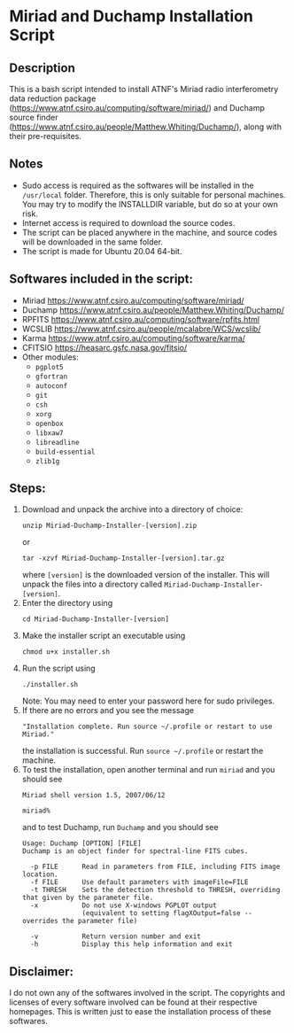 # Miriad and Duchamp Installation Script

## Description
This is a bash script intended to install ATNF's Miriad radio interferometry data reduction package (https://www.atnf.csiro.au/computing/software/miriad/) and Duchamp source finder (https://www.atnf.csiro.au/people/Matthew.Whiting/Duchamp/), along with their pre-requisites.  

## Notes
* Sudo access is required as the softwares will be installed in the `/usr/local` folder. Therefore, this is only suitable for personal machines. You may try to modify the INSTALLDIR variable, but do so at your own risk.
* Internet access is required to download the source codes. 
* The script can be placed anywhere in the machine, and source codes will be downloaded in the same folder. 
* The script is made for Ubuntu 20.04 64-bit. 

## Softwares included in the script:
* Miriad https://www.atnf.csiro.au/computing/software/miriad/
* Duchamp https://www.atnf.csiro.au/people/Matthew.Whiting/Duchamp/
* RPFITS https://www.atnf.csiro.au/computing/software/rpfits.html
* WCSLIB https://www.atnf.csiro.au/people/mcalabre/WCS/wcslib/
* Karma https://www.atnf.csiro.au/computing/software/karma/
* CFITSIO https://heasarc.gsfc.nasa.gov/fitsio/
* Other modules: 
  * `pgplot5`
  * `gfortran`
  * `autoconf`
  * `git`
  * `csh`
  * `xorg`
  * `openbox`
  * `libxaw7`
  * `libreadline`
  * `build-essential`
  * `zlib1g`

## Steps:
1. Download and unpack the archive into a directory of choice: 
   ```
   unzip Miriad-Duchamp-Installer-[version].zip
   ```
   or 
   ```
   tar -xzvf Miriad-Duchamp-Installer-[version].tar.gz
   ```
   where `[version]` is the downloaded version of the installer. This will unpack the files into a directory called `Miriad-Duchamp-Installer-[version]`.
2. Enter the directory using
   ```
   cd Miriad-Duchamp-Installer-[version]
   ```
3. Make the installer script an executable using
   ```
   chmod u+x installer.sh
   ```
4. Run the script using
   ```
   ./installer.sh
   ```
   Note: You may need to enter your password here for sudo privileges.
5. If there are no errors and you see the message 
   ``` 
   "Installation complete. Run source ~/.profile or restart to use Miriad."
   ```
   the installation is successful. Run `source ~/.profile` or restart the machine. 
6. To test the installation, open another terminal and run `miriad` and you should see 
   ```
   Miriad shell version 1.5, 2007/06/12

   miriad%
   ```
   and to test Duchamp, run `Duchamp` and you should see
   ```
   Usage: Duchamp [OPTION] [FILE]
   Duchamp is an object finder for spectral-line FITS cubes.

     -p FILE      Read in parameters from FILE, including FITS image location.
     -f FILE      Use default parameters with imageFile=FILE
     -t THRESH    Sets the detection threshold to THRESH, overriding that given by the parameter file.
     -x           Do not use X-windows PGPLOT output
                  (equivalent to setting flagXOutput=false -- overrides the parameter file)

     -v           Return version number and exit
     -h           Display this help information and exit
   ```

## Disclaimer:
I do not own any of the softwares involved in the script. The copyrights and licenses of every software involved can be found at their respective homepages. This is written just to ease the installation process of these softwares.
